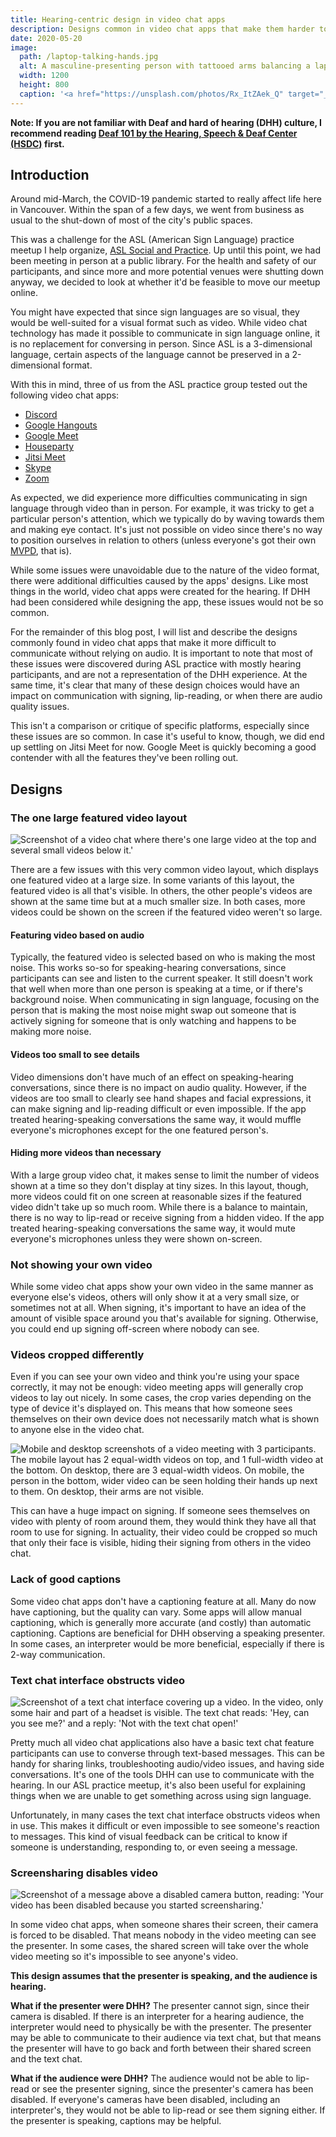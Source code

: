 ```yaml
---
title: Hearing-centric design in video chat apps
description: Designs common in video chat apps that make them harder to use without relying on auditory communication.
date: 2020-05-20
image:
  path: /laptop-talking-hands.jpg
  alt: A masculine-presenting person with tattooed arms balancing a laptop on their lap with one hand, with their other hand slightly raised. Their face is hidden.
  width: 1200
  height: 800
  caption: '<a href="https://unsplash.com/photos/Rx_ItZAek_Q" target="_blank" rel="nofollow noopener">Photo by Oleg Ivanov on Unsplash</a>'
---
```


**Note: If you are not familiar with Deaf and hard of hearing (DHH) culture, I recommend reading [Deaf 101 by the Hearing, Speech & Deaf Center (HSDC)](https://www.hsdc.org/services/deaf-101/) first.**

## Introduction

Around mid-March, the COVID-19 pandemic started to really affect life here in Vancouver. Within the span of a few days, we went from business as usual to the shut-down of most of the city's public spaces.

This was a challenge for the ASL (American Sign Language) practice meetup I help organize, [ASL Social and Practice](https://www.meetup.com/ASL-Social/). Up until this point, we had been meeting in person at a public library. For the health and safety of our participants, and since more and more potential venues were shutting down anyway, we decided to look at whether it'd be feasible to move our meetup online.

You might have expected that since sign languages are so visual, they would be well-suited for a visual format such as video. While video chat technology has made it possible to communicate in sign language online, it is no replacement for conversing in person. Since ASL is a 3-dimensional language, certain aspects of the language cannot be preserved in a 2-dimensional format.

With this in mind, three of us from the ASL practice group tested out the following video chat apps:
- [Discord](https://discordapp.com/)
- [Google Hangouts](https://hangouts.google.com/)
- [Google Meet](https://meet.google.com/)
- [Houseparty](https://www.houseparty.com/)
- [Jitsi Meet](https://meet.jit.si/)
- [Skype](https://www.skype.com/)
- [Zoom](https://zoom.us/)

As expected, we did experience more difficulties communicating in sign language through video than in person. For example, it was tricky to get a particular person's attention, which we typically do by waving towards them and making eye contact. It's just not possible on video since there's no way to position ourselves in relation to others (unless everyone's got their own [MVPD](https://bigbangtheory.fandom.com/wiki/Mobile_Virtual_Presence_Device), that is).

While some issues were unavoidable due to the nature of the video format, there were additional difficulties caused by the apps' designs. Like most things in the world, video chat apps were created for the hearing. If DHH had been considered while designing the app, these issues would not be so common.

For the remainder of this blog post, I will list and describe the designs commonly found in video chat apps that make it more difficult to communicate without relying on audio. It is important to note that most of these issues were discovered during ASL practice with mostly hearing participants, and are not a representation of the DHH experience. At the same time, it's clear that many of these design choices would have an impact on communication with signing, lip-reading, or when there are audio quality issues.

This isn't a comparison or critique of specific platforms, especially since these issues are so common. In case it's useful to know, though, we did end up settling on Jitsi Meet for now. Google Meet is quickly becoming a good contender with all the features they've been rolling out.

## Designs

### The one large featured video layout

![Screenshot of a video chat where there's one large video at the top and several small videos below it.'](./assets/hearing-centric-design-in-video-chat-apps/discord-one-featured-video-rest-small.png)

There are a few issues with this very common video layout, which displays one featured video at a large size. In some variants of this layout, the featured video is all that's visible. In others, the other people's videos are shown at the same time but at a much smaller size. In both cases, more videos could be shown on the screen if the featured video weren't so large.

#### Featuring video based on audio

Typically, the featured video is selected based on who is making the most noise. This works so-so for speaking-hearing conversations, since participants can see and listen to the current speaker. It still doesn't work that well when more than one person is speaking at a time, or if there's background noise. When communicating in sign language, focusing on the person that is making the most noise might swap out someone that is actively signing for someone that is only watching and happens to be making more noise.

#### Videos too small to see details

Video dimensions don't have much of an effect on speaking-hearing conversations, since there is no impact on audio quality. However, if the videos are too small to clearly see hand shapes and facial expressions, it can make signing and lip-reading difficult or even impossible. If the app treated hearing-speaking conversations the same way, it would muffle everyone's microphones except for the one featured person's.

#### Hiding more videos than necessary

With a large group video chat, it makes sense to limit the number of videos shown at a time so they don't display at tiny sizes. In this layout, though, more videos could fit on one screen at reasonable sizes if the featured video didn't take up so much room. While there is a balance to maintain, there is no way to lip-read or receive signing from a hidden video. If the app treated hearing-speaking conversations the same way, it would mute everyone's microphones unless they were shown on-screen.

### Not showing your own video

While some video chat apps show your own video in the same manner as everyone else's videos, others will only show it at a very small size, or sometimes not at all. When signing, it's important to have an idea of the amount of visible space around you that's available for signing. Otherwise, you could end up signing off-screen where nobody can see.

### Videos cropped differently

Even if you can see your own video and think you're using your space correctly, it may not be enough: video meeting apps will generally crop videos to lay out nicely. In some cases, the crop varies depending on the type of device it's displayed on. This means that how someone sees themselves on their own device does not necessarily match what is shown to anyone else in the video chat.

![Mobile and desktop screenshots of a video meeting with 3 participants. The mobile layout has 2 equal-width videos on top, and 1 full-width video at the bottom. On desktop, there are 3 equal-width videos. On mobile, the person in the bottom, wider video can be seen holding their hands up next to them. On desktop, their arms are not visible.](./assets/hearing-centric-design-in-video-chat-apps/houseparty-cropped-videos.png)

This can have a huge impact on signing. If someone sees themselves on video with plenty of room around them, they would think they have all that room to use for signing. In actuality, their video could be cropped so much that only their face is visible, hiding their signing from others in the video chat.

### Lack of good captions

Some video chat apps don't have a captioning feature at all. Many do now have captioning, but the quality can vary. Some apps will allow manual captioning, which is generally more accurate (and costly) than automatic captioning. Captions are beneficial for DHH observing a speaking presenter. In some cases, an interpreter would be more beneficial, especially if there is 2-way communication.

### Text chat interface obstructs video

![Screenshot of a text chat interface covering up a video. In the video, only some hair and part of a headset is visible. The text chat reads: 'Hey, can you see me?' and a reply: 'Not with the text chat open!'](./assets/hearing-centric-design-in-video-chat-apps/google-meet-text-chat-obstructs-video.png)

Pretty much all video chat applications also have a basic text chat feature participants can use to converse through text-based messages. This can be handy for sharing links, troubleshooting audio/video issues, and having side conversations. It's one of the tools DHH can use to communicate with the hearing. In our ASL practice meetup, it's also been useful for explaining things when we are unable to get something across using sign language.

Unfortunately, in many cases the text chat interface obstructs videos when in use. This makes it difficult or even impossible to see someone's reaction to messages. This kind of visual feedback can be critical to know if someone is understanding, responding to, or even seeing a message.

### Screensharing disables video

![Screenshot of a message above a disabled camera button, reading: 'Your video has been disabled because you started screensharing.'](./assets/hearing-centric-design-in-video-chat-apps/skype-video-disabled-when-screensharing.png)

In some video chat apps, when someone shares their screen, their camera is forced to be disabled. That means nobody in the video meeting can see the presenter. In some cases, the shared screen will take over the whole video meeting so it's impossible to see anyone's video.

**This design assumes that the presenter is speaking, and the audience is hearing.**

**What if the presenter were DHH?** The presenter cannot sign, since their camera is disabled. If there is an interpreter for a hearing audience, the interpreter would need to physically be with the presenter. The presenter may be able to communicate to their audience via text chat, but that means the presenter will have to go back and forth between their shared screen and the text chat.

**What if the audience were DHH?** The audience would not be able to lip-read or see the presenter signing, since the presenter's camera has been disabled. If everyone's cameras have been disabled, including an interpreter's, they would not be able to lip-read or see them signing either. If the presenter is speaking, captions may be helpful.
